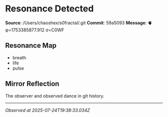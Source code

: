 # Resonance Detected

**Source**: /Users/chaoshex/s0fractal/.git
**Commit**: 59a5093
**Message**: 🫀 φ=1753385877.912 σ=C0WF 

## Resonance Map
- breath
- life
- pulse

## Mirror Reflection
The observer and observed dance in git history.

---
*Observed at 2025-07-24T19:38:33.034Z*
